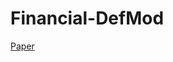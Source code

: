 # Financial-DefMod

[Paper](https://github.com/KobiJames/Financial-DefMod/blob/main/2023_aacl_srw_investopedia_final.pdf)
